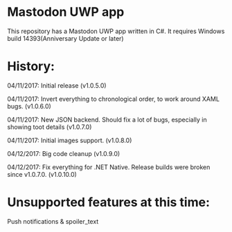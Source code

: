 Mastodon UWP app
=====================================

This repository has a Mastodon UWP app written in C#.
It requires Windows build 14393(Anniversary Update or later)


History:
========

04/11/2017: Initial release (v1.0.5.0)

04/11/2017: Invert everything to chronological order, to work around XAML bugs. (v1.0.6.0)

04/11/2017: New JSON backend. Should fix a lot of bugs, especially in showing toot details (v1.0.7.0)

04/11/2017: Initial images support. (v1.0.8.0)

04/12/2017: Big code cleanup (v1.0.9.0)

04/12/2017: Fix everything for .NET Native. Release builds were broken since v1.0.7.0. (v1.0.10.0)

Unsupported features at this time:
==================================

Push notifications & spoiler_text

